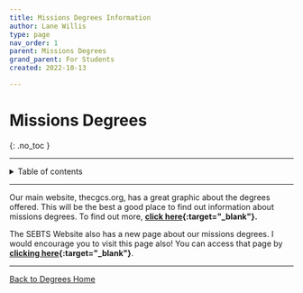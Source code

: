 ```yaml
---
title: Missions Degrees Information
author: Lane Willis
type: page
nav_order: 1
parent: Missions Degrees
grand_parent: For Students
created: 2022-10-13

---
```


# Missions Degrees
{: .no_toc }

---

<details closed markdown="block">
  <summary>
    Table of contents
  </summary>
  {: .text-delta }
1. TOC
{:toc}
</details>


---

Our main website, thecgcs.org, has a great graphic about the degrees offered. This will be the best a good place to find out information about missions degrees. To find out more, **[click here](https://www.thecgcs.org/missions-degrees/){:target="_blank"}.**  

The SEBTS Website also has a new page about our missions degrees. I would encourage you to visit this page also! You can access that page by **[clicking here](https://www.sebts.edu/prepared-for-missions/){:target="_blank"}**.

---

[Back to Degrees Home](/for-students/degrees/degrees.md)
